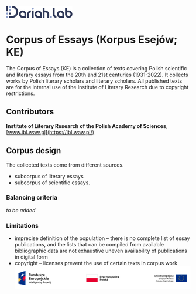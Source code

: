 ![alt text](https://github.com/CHC-Computations/Harmonize/blob/main/logo-1.png?raw=true)
# Corpus of Essays (Korpus Esejów; KE)

The Corpus of Essays (KE) is a collection of texts covering Polish scientific and literary essays from the 20th and 21st centuries (1931-2022). It collects works by Polish literary scholars and literary scholars. All published texts are for the internal use of the Institute of Literary Research due to copyright restrictions.

## Contributors

**Institute of Literary Research of the Polish Academy of Sciences**, [www.ibl.waw.pl](https://ibl.waw.pl/)

## Corpus design
The collected texts come from different sources.
- subcorpus of literary essays
- subcorpus of scientific essays.

### Balancing criteria

*to be added*

### Limitations

- imprecise definition of the population – there is no complete list of essay publications, and the lists that can be compiled from available bibliographic data are not exhaustive
uneven availability of publications in digital form
- copyright – licenses prevent the use of certain texts in corpus work
![alt_text](https://github.com/CHC-Computations/Harmonize/blob/main/Zrzut%20ekranu%202022-12-19%20o%2017.48.49.png?raw=true)
